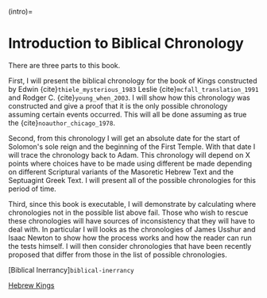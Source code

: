 
(intro)=
# Introduction to Biblical Chronology

There are three parts to this book.

First, I will present the biblical chronology for the book of Kings constructed 
by Edwin {cite}`thiele_mysterious_1983`
Leslie {cite}`mcfall_translation_1991` and Rodger C. {cite}`young_when_2003`.  I will show how this chronology was constructed
and give a proof that it is the only possible chronology assuming certain events occurred.  This will all be done assuming as true the {cite}`noauthor_chicago_1978`.

Second, from this chronology I will get an absolute date for the start of Solomon's sole reign and the beginning of the First Temple.  With that date
I will trace the chronology back to Adam.  This chronology will depend on X points where choices have to be made using different
be made depending on different Scriptural variants of the Masoretic Hebrew Text and the Septuagint Greek Text.  I will present all of the possible chronologies
for this period of time.

Third, since this book is executable, I will demonstrate by calculating where chronologies not in the
possible list above fail.  Those who wish to rescue these chronologies will have sources of inconsistency
that they will have to deal with.  In particular I will looks as the chronologies of James Usshur and Isaac Newton
to show how the process works and how the reader can run the tests himself.  I will then consider
chronologies that have been recently proposed that differ from those in the list of possible chronologies.

[Biblical Inerrancy]`biblical-inerrancy`

[Hebrew Kings](./HebrewKings.ipynb)